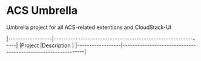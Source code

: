 # ACS Umbrella

Umbrella project for all ACS-related extentions and CloudStack-UI

|------------------|--------------------------------------------------------------|
|Project           |Description                                                   |
|------------------|--------------------------------------------------------------|
